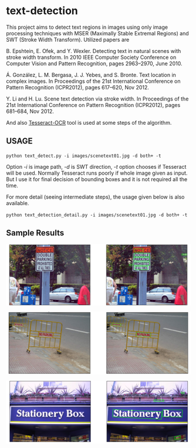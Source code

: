 # text-detection

This project aims to detect text regions in images using only image processing techniques with MSER (Maximally Stable Extremal Regions) and SWT (Stroke Width Transform).
Utilized papers are

B. Epshtein, E. Ofek, and Y. Wexler. Detecting text in
natural scenes with stroke width transform. In 2010 IEEE
Computer Society Conference on Computer Vision and
Pattern Recognition, pages 2963–2970, June 2010.

Á. González, L. M. Bergasa, J. J. Yebes, and S. Bronte.
Text location in complex images. In Proceedings of the 21st
International Conference on Pattern Recognition
(ICPR2012), pages 617–620, Nov 2012.

Y. Li and H. Lu. Scene text detection via stroke width.
In Proceedings of the 21st International Conference on
Pattern Recognition (ICPR2012), pages 681–684, Nov
2012.

And also [Tesseract-OCR](https://opensource.google.com/projects/tesseract.)
tool is used at some steps of the algorithm.

## USAGE

`python text_detect.py -i images/scenetext01.jpg -d both+ -t`

Option *-i* is image path, *-d* is SWT direction, *-t* option chooses if Tesseract will be used. Normally Tesseract runs poorly if whole image given as input.
But I use it for final decision of bounding boxes and it is not required all the time.

For more detail (seeing intermediate steps), the usage given below is also available.

`python text_detection_detail.py -i images/scenetext01.jpg -d both+ -t`

## Sample Results

![sample1](images/figure_1.png)

![sample2](images/figure_2.png)

![sample3](images/figure_3.png)
